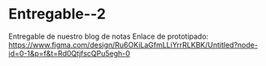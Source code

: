 # Entregable--2
Entregable de nuestro blog de notas 
Enlace de prototipado:
https://www.figma.com/design/Ru6OKiLaGfmLLiYrrRLKBK/Untitled?node-id=0-1&p=f&t=Rd0QtjfscQPu5egh-0

